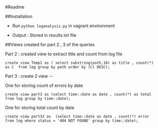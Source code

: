 #Readme 

##Installation

* Run   `python loganalysis.py` in vagrant environment

* Output : Stored in results.txt file
   

##Views created for part 2 , 3 of the queries

Part 2 : created view to extract title and count from log file 

	create view Temp1 as ( select substring(path,10) as title , count(*) as C  from log group by path order by (C) DESC);

Part 3 : create 2 view -- 

One for storing count of errors by date 

	create view part3 as (select time::date as date , count(*) as total  from log group by time::date);

One for storing total count by date

    create view part32 as  (select time::date as date , count(*) error  from log where status = '404 NOT FOUND' group by time::date);
